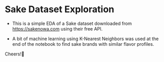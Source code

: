# Sake Dataset Exploration

- This is a simple EDA of a Sake dataset downloaded from https://sakenowa.com using their free API.

- A bit of machine learning using K-Nearest Neighbors was used at the end of the notebook to find sake brands with similar flavor profiles.

Cheers!🍶
